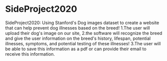 # SideProject2020
SideProject2020: Using Stanford's Dog images dataset to create a website that can help prevent dog illnesses based on the breed!
1.The user will upload their dog's image on our site, 
2.the software will recognize the breed and give the user information on the breed's history, lifespan, potential illnesses, symptoms, and potential testing of these illnesses!
3.The user will be able to save this information as a pdf or can provide their email to receive this information. 
